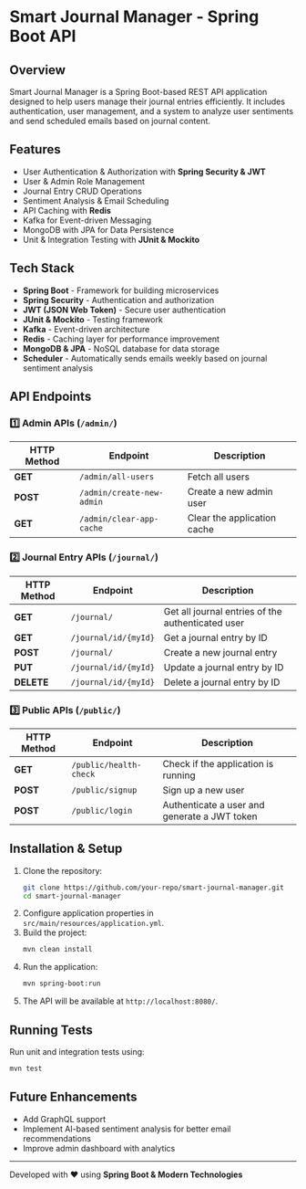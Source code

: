 # Smart Journal Manager - Spring Boot API

## Overview
Smart Journal Manager is a Spring Boot-based REST API application designed to help users manage their journal entries efficiently. It includes authentication, user management, and a system to analyze user sentiments and send scheduled emails based on journal content.

## Features
- User Authentication & Authorization with **Spring Security & JWT**
- User & Admin Role Management
- Journal Entry CRUD Operations
- Sentiment Analysis & Email Scheduling
- API Caching with **Redis**
- Kafka for Event-driven Messaging
- MongoDB with JPA for Data Persistence
- Unit & Integration Testing with **JUnit & Mockito**

## Tech Stack
- **Spring Boot** - Framework for building microservices
- **Spring Security** - Authentication and authorization
- **JWT (JSON Web Token)** - Secure user authentication
- **JUnit & Mockito** - Testing framework
- **Kafka** - Event-driven architecture
- **Redis** - Caching layer for performance improvement
- **MongoDB & JPA** - NoSQL database for data storage
- **Scheduler** - Automatically sends emails weekly based on journal sentiment analysis

## API Endpoints

### 1️⃣ Admin APIs (`/admin/`)
| HTTP Method | Endpoint | Description |
|------------|----------|-------------|
| **GET** | `/admin/all-users` | Fetch all users |
| **POST** | `/admin/create-new-admin` | Create a new admin user |
| **GET** | `/admin/clear-app-cache` | Clear the application cache |

### 2️⃣ Journal Entry APIs (`/journal/`)
| HTTP Method | Endpoint | Description |
|------------|----------|-------------|
| **GET** | `/journal/` | Get all journal entries of the authenticated user |
| **GET** | `/journal/id/{myId}` | Get a journal entry by ID |
| **POST** | `/journal/` | Create a new journal entry |
| **PUT** | `/journal/id/{myId}` | Update a journal entry by ID |
| **DELETE** | `/journal/id/{myId}` | Delete a journal entry by ID |

### 3️⃣ Public APIs (`/public/`)
| HTTP Method | Endpoint | Description |
|------------|----------|-------------|
| **GET** | `/public/health-check` | Check if the application is running |
| **POST** | `/public/signup` | Sign up a new user |
| **POST** | `/public/login` | Authenticate a user and generate a JWT token |

## Installation & Setup
1. Clone the repository:
   ```sh
   git clone https://github.com/your-repo/smart-journal-manager.git
   cd smart-journal-manager
   ```
2. Configure application properties in `src/main/resources/application.yml`.
3. Build the project:
   ```sh
   mvn clean install
   ```
4. Run the application:
   ```sh
   mvn spring-boot:run
   ```
5. The API will be available at `http://localhost:8080/`.

## Running Tests
Run unit and integration tests using:
```sh
mvn test
```

## Future Enhancements
- Add GraphQL support
- Implement AI-based sentiment analysis for better email recommendations
- Improve admin dashboard with analytics

---
Developed with ❤️ using **Spring Boot & Modern Technologies**

